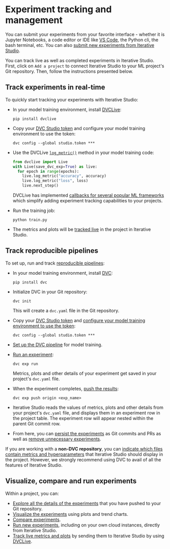 # Experiment tracking and management

You can submit your experiments from your favorite interface - whether it is
Jupyter Notebooks, a code editor or IDE like [VS Code](/doc/vs-code-extension),
the Python cli, the bash terminal, etc. You can also [submit new experiments
from Iterative Studio][run-experiments].

You can track live as well as completed experiments in Iterative Studio. First,
click on `Add a project` to connect Iterative Studio to your ML project's Git
repository. Then, follow the instructions presented below.

## Track experiments in real-time

To quickly start tracking your experiments with Iterative Studio:

- In your model training environment, install [DVCLive]:

  ```cli
  pip install dvclive
  ```

- Copy your
  [DVC Studio token](/doc/studio/user-guide/account-and-billing#studio-access-token)
  and configure your model training environment to use the token:

  ```cli
  dvc config --global studio.token ***
  ```

- Use the DVCLive [`log_metric()`](/doc/dvclive/live/log_metric#livelog_metric)
  method in your model training code:

  ```python
  from dvclive import Live
  with Live(save_dvc_exp=True) as live:
    for epoch in range(epochs):
      live.log_metric("accuracy", accuracy)
      live.log_metric("loss", loss)
      live.next_step()
  ```

  <admon type="tip">

  DVCLive has implemented
  [callbacks for several popular ML frameworks](/doc/dvclive/ml-frameworks)
  which simplify adding experiment tracking capabilities to your projects.

  </admon>

- Run the training job:

  ```cli
  python train.py
  ```

- The metrics and plots will be [tracked live][live-metrics-and-plots] in the
  project in Iterative Studio.

## Track reproducible pipelines

To set up, run and track
[reproducible pipelines](/doc/start/experiments/experiment-pipelines):

- In your model training environment, install [DVC](https://dvc.org/):

  ```cli
  pip install dvc
  ```

- Initialize DVC in your Git repository:

  ```cli
  dvc init
  ```

  This will create a `dvc.yaml` file in the Git repository.

- Copy your
  [DVC Studio token](/doc/studio/user-guide/account-and-billing#studio-access-token)
  and
  [configure your model training environment to use the token](/doc/studio/user-guide/experiments/live-metrics-and-plots#set-up-an-access-token):

  ```cli
  dvc config --global studio.token ***
  ```

- [Set up the DVC pipeline](/doc/start/experiments/experiment-pipelines#creating-the-experiment-pipeline)
  for model training.

- [Run an experiment](/doc/start/experiments/experiment-pipelines#modifying-parameters):

  ```cli
  dvc exp run
  ```

  Metrics, plots and other details of your experiment get saved in your
  project's `dvc.yaml` file.

- When the experiment completes,
  [push the results](/doc/start/experiments/experiment-collaboration#sharing):

  ```cli
  dvc exp push origin <exp_name>
  ```

- Iterative Studio reads the values of metrics, plots and other details from
  your project's `dvc.yaml` file, and displays them in an experiment row in the
  project table. The experiment row will appear nested within the parent Git
  commit row.

- From here, you can
  [persist the experiments](/doc/start/experiments/experiment-collaboration#persisting)
  as Git commits and PRs as well as
  [remove unnecessary experiments](/doc/start/experiments/experiment-collaboration#removing).

<admon type="tip">

If you are working with a **non-DVC repository**, you can
[indicate which files contain metrics and hyperparameters](/doc/studio/user-guide/experiments/configure-a-project#custom-metrics-and-parameters)
that Iterative Studio should display in the project. However, we strongly
recommend using DVC to avail of all the features of Iterative Studio.

</admon>

[on project settings]:
  /doc/studio/user-guide/experiments/configure-a-project#non-dvc-repositories
[explore-ml-experiments]:
  /doc/studio/user-guide/experiments/explore-ml-experiments
[visualize]: /doc/studio/user-guide/experiments/visualize-and-compare
[compare]:
  /doc/studio/user-guide/experiments/visualize-and-compare#compare-experiments
[run-experiments]: /doc/studio/user-guide/experiments/run-experiments
[model-registry]: /doc/studio/user-guide/model-registry
[live-metrics-and-plots]:
  /doc/studio/user-guide/experiments/live-metrics-and-plots
[dvclive]: /doc/dvclive
[store and share your data and model files]:
  /doc/start/data-management/data-versioning#storing-and-sharing
[create data registries]: /doc/use-cases/data-registry
[create data pipelines]: /doc/start/data-management/data-pipelines
[ci/cd in machine learning]: /doc/use-cases/ci-cd-for-machine-learning

## Visualize, compare and run experiments

Within a project, you can:

- [Explore all the details of the experiments][explore-ml-experiments] that you
  have pushed to your Git repository.
- [Visualize the experiments][visualize] using plots and trend charts.
- [Compare experiments][compare].
- [Run new experiments][run-experiments], including on your own cloud instances,
  directly from Iterative Studio.
- [Track live metrics and plots][live-metrics-and-plots] by sending them to
  Iterative Studio by using [DVCLive].

[project settings]: /doc/studio/user-guide/experiments/configure-a-project
[when do you need project settings]:
  /doc/studio/user-guide/experiments/configure-a-project#scenarios-where-project-settings-are-required
[create multiple projects from a single git repository]:
  /doc/studio/user-guide/experiments/create-a-project#create-multiple-projects-from-a-single-git-repository
[explore ml experiments]:
  /doc/studio/user-guide/experiments/explore-ml-experiments
[create a team]: /doc/studio/user-guide/team-collaboration
[sign up for the **basic** or **enterprise** plan]:
  /doc/studio/user-guide/change-team-plan-and-size
[make your projects public]: /doc/studio/user-guide/experiments/share-a-project
[train on the cloud, including on your own cloud infrastructure, and submit new experiments]:
  /doc/studio/user-guide/experiments/run-experiments
[live-metrics-and-plots]:
  /doc/studio/user-guide/experiments/live-metrics-and-plots
[dvclive]: /doc/dvclive
[monorepo]: /doc/studio/user-guide/experiments/configure-a-project#monorepo
